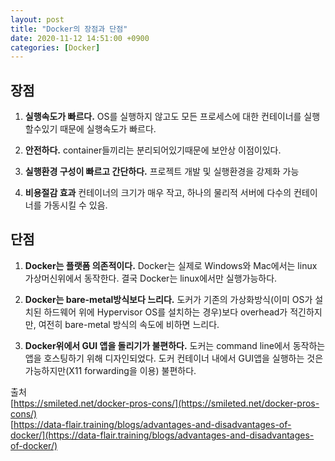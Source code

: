 ```yaml
---
layout: post
title: "Docker의 장점과 단점"
date: 2020-11-12 14:51:00 +0900
categories: [Docker]
---
```

## 장점
1. **실행속도가 빠르다.**
OS를 실행하지 않고도 모든 프로세스에 대한 컨테이너를 실행할수있기 때문에 실행속도가 빠르다.

2. **안전하다.**
container들끼리는 분리되어있기때문에 보안상 이점이있다.

3. **실행환경 구성이 빠르고 간단하다.**
프로젝트 개발 및 실행환경을 강제화 가능

4. **비용절감 효과**
컨테이너의 크기가 매우 작고, 하나의 물리적 서버에 다수의 컨테이너를 가동시킬 수 있음.


## 단점
1. **Docker는 플랫폼 의존적이다.**
Docker는 실제로 Windows와 Mac에서는 linux 가상머신위에서 동작한다. 결국 Docker는 linux에서만 실행가능하다.

2. **Docker는 bare-metal방식보다 느리다.**
도커가 기존의 가상화방식(이미 OS가 설치된 하드웨어 위에 Hypervisor OS를 설치하는 경우)보다 overhead가 적긴하지만, 여전히 bare-metal 방식의 속도에 비하면 느리다.

3. **Docker위에서 GUI 앱을 돌리기가 불편하다.**
도커는 command line에서 동작하는 앱을 호스팅하기 위해 디자인되었다. 도커 컨테이너 내에서 GUI앱을 실행하는 것은 가능하지만(X11 forwarding을 이용) 불편하다.

출처  
[https://smileted.net/docker-pros-cons/](https://smileted.net/docker-pros-cons/)  
[https://data-flair.training/blogs/advantages-and-disadvantages-of-docker/](https://data-flair.training/blogs/advantages-and-disadvantages-of-docker/)
